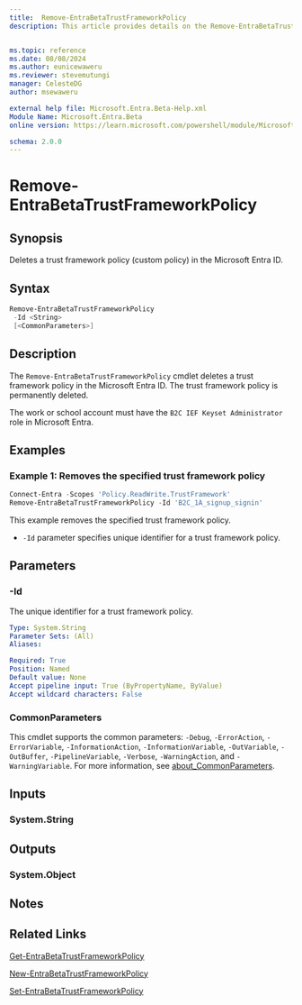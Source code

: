 ```yaml
---
title:  Remove-EntraBetaTrustFrameworkPolicy
description: This article provides details on the Remove-EntraBetaTrustFrameworkPolicy command.


ms.topic: reference
ms.date: 08/08/2024
ms.author: eunicewaweru
ms.reviewer: stevemutungi
manager: CelesteDG
author: msewaweru

external help file: Microsoft.Entra.Beta-Help.xml
Module Name: Microsoft.Entra.Beta
online version: https://learn.microsoft.com/powershell/module/Microsoft.Entra.Beta/Remove-EntraBetaTrustFrameworkPolicy

schema: 2.0.0
---
```


# Remove-EntraBetaTrustFrameworkPolicy

## Synopsis

Deletes a trust framework policy (custom policy) in the Microsoft Entra ID.

## Syntax

```powershell
Remove-EntraBetaTrustFrameworkPolicy
 -Id <String>
 [<CommonParameters>]
```

## Description

The `Remove-EntraBetaTrustFrameworkPolicy` cmdlet deletes a trust framework policy in the Microsoft Entra ID. The trust framework policy is permanently deleted.

The work or school account must have the `B2C IEF Keyset Administrator` role in Microsoft Entra.

## Examples

### Example 1: Removes the specified trust framework policy

```powershell
Connect-Entra -Scopes 'Policy.ReadWrite.TrustFramework'
Remove-EntraBetaTrustFrameworkPolicy -Id 'B2C_1A_signup_signin'
```

This example removes the specified trust framework policy.

- `-Id` parameter specifies unique identifier for a trust framework policy.

## Parameters

### -Id

The unique identifier for a trust framework policy.

```yaml
Type: System.String
Parameter Sets: (All)
Aliases:

Required: True
Position: Named
Default value: None
Accept pipeline input: True (ByPropertyName, ByValue)
Accept wildcard characters: False
```

### CommonParameters

This cmdlet supports the common parameters: `-Debug`, `-ErrorAction`, `-ErrorVariable`, `-InformationAction`, `-InformationVariable`, `-OutVariable`, `-OutBuffer`, `-PipelineVariable`, `-Verbose`, `-WarningAction`, and `-WarningVariable`. For more information, see [about_CommonParameters](https://go.microsoft.com/fwlink/?LinkID=113216).

## Inputs

### System.String

## Outputs

### System.Object

## Notes

## Related Links

[Get-EntraBetaTrustFrameworkPolicy](Get-EntraBetaTrustFrameworkPolicy.md)

[New-EntraBetaTrustFrameworkPolicy](New-EntraBetaTrustFrameworkPolicy.md)

[Set-EntraBetaTrustFrameworkPolicy](Set-EntraBetaTrustFrameworkPolicy.md)
